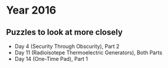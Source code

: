 # Year 2016

## Puzzles to look at more closely
* Day 4 (Security Through Obscurity), Part 2
* Day 11 (Radioisotepe Thermoelectric Generators), Both Parts
* Day 14 (One-Time Pad), Part 1